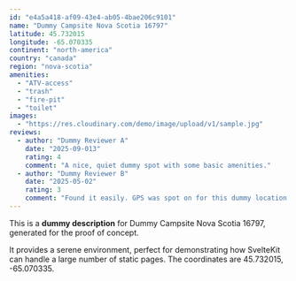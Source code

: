 ```yaml
---
id: "e4a5a418-af09-43e4-ab05-4bae206c9101"
name: "Dummy Campsite Nova Scotia 16797"
latitude: 45.732015
longitude: -65.070335
continent: "north-america"
country: "canada"
region: "nova-scotia"
amenities:
  - "ATV-access"
  - "trash"
  - "fire-pit"
  - "toilet"
images:
  - "https://res.cloudinary.com/demo/image/upload/v1/sample.jpg"
reviews:
  - author: "Dummy Reviewer A"
    date: "2025-09-013"
    rating: 4
    comment: "A nice, quiet dummy spot with some basic amenities."
  - author: "Dummy Reviewer B"
    date: "2025-05-02"
    rating: 3
    comment: "Found it easily. GPS was spot on for this dummy location."
---
```


This is a **dummy description** for Dummy Campsite Nova Scotia 16797, generated for the proof of concept.

It provides a serene environment, perfect for demonstrating how SvelteKit can handle a large number of static pages. The coordinates are 45.732015, -65.070335.
